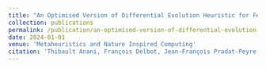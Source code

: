 ```yaml
---
title: "An Optimised Version of Differential Evolution Heuristic for Feature Selection"
collection: publications
permalink: /publication/an-optimised-version-of-differential-evolution-heuristic-for-feature-selection
date: 2024-01-01
venue: 'Metaheuristics and Nature Inspired Computing'
citation: 'Thibault Anani, François Delbot, Jean-François Pradat-Peyre. "An Optimised Version of Differential Evolution Heuristic for Feature Selection". Metaheuristics and Nature Inspired Computing, 2024.'
---
```

